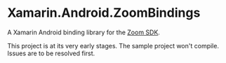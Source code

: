 # Xamarin.Android.ZoomBindings
A Xamarin Android binding library for the [Zoom SDK](https://github.com/zoom/zoom-sdk-android).

This project is at its very early stages.
The sample project won't compile.
Issues are to be resolved first.
